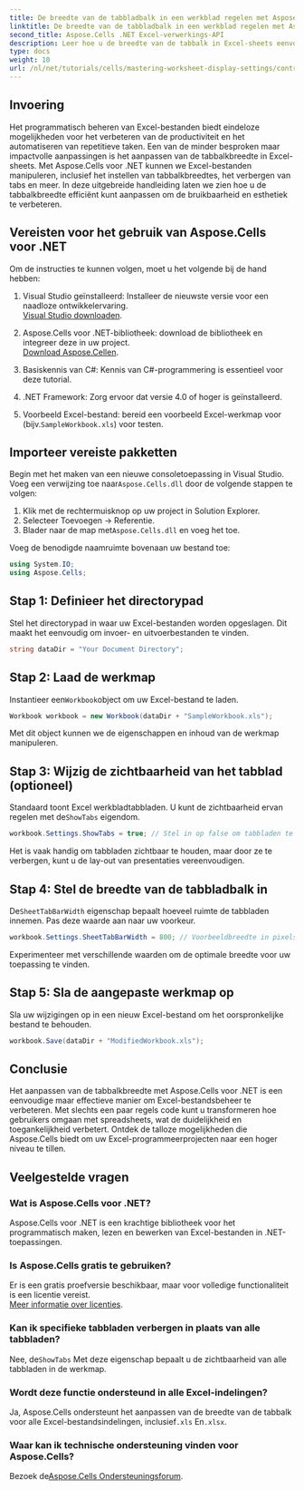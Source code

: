 ```yaml
---
title: De breedte van de tabbladbalk in een werkblad regelen met Aspose.Cells
linktitle: De breedte van de tabbladbalk in een werkblad regelen met Aspose.Cells
second_title: Aspose.Cells .NET Excel-verwerkings-API
description: Leer hoe u de breedte van de tabbalk in Excel-sheets eenvoudig kunt aanpassen en beheren met Aspose.Cells voor .NET. Volg onze stapsgewijze handleiding om de navigatie en esthetiek van spreadsheets te verbeteren met aangepaste instellingen.
type: docs
weight: 10
url: /nl/net/tutorials/cells/mastering-worksheet-display-settings/controlling-tab-bar-width/
---
```

## Invoering

Het programmatisch beheren van Excel-bestanden biedt eindeloze mogelijkheden voor het verbeteren van de productiviteit en het automatiseren van repetitieve taken. Een van de minder besproken maar impactvolle aanpassingen is het aanpassen van de tabbalkbreedte in Excel-sheets. Met Aspose.Cells voor .NET kunnen we Excel-bestanden manipuleren, inclusief het instellen van tabbalkbreedtes, het verbergen van tabs en meer. In deze uitgebreide handleiding laten we zien hoe u de tabbalkbreedte efficiënt kunt aanpassen om de bruikbaarheid en esthetiek te verbeteren.

## Vereisten voor het gebruik van Aspose.Cells voor .NET

Om de instructies te kunnen volgen, moet u het volgende bij de hand hebben:

1. Visual Studio geïnstalleerd: Installeer de nieuwste versie voor een naadloze ontwikkelervaring.  
   [Visual Studio downloaden](https://visualstudio.microsoft.com/).

2. Aspose.Cells voor .NET-bibliotheek: download de bibliotheek en integreer deze in uw project.  
   [Download Aspose.Cellen](https://releases.aspose.com/cells/net/).

3. Basiskennis van C#: Kennis van C#-programmering is essentieel voor deze tutorial.

4. .NET Framework: Zorg ervoor dat versie 4.0 of hoger is geïnstalleerd.

5.  Voorbeeld Excel-bestand: bereid een voorbeeld Excel-werkmap voor (bijv.`SampleWorkbook.xls`) voor testen.

## Importeer vereiste pakketten
 Begin met het maken van een nieuwe consoletoepassing in Visual Studio. Voeg een verwijzing toe naar`Aspose.Cells.dll` door de volgende stappen te volgen:

1. Klik met de rechtermuisknop op uw project in Solution Explorer.
2. Selecteer Toevoegen → Referentie.
3.  Blader naar de map met`Aspose.Cells.dll` en voeg het toe.

Voeg de benodigde naamruimte bovenaan uw bestand toe:

```csharp
using System.IO;
using Aspose.Cells;
```

## Stap 1: Definieer het directorypad
Stel het directorypad in waar uw Excel-bestanden worden opgeslagen. Dit maakt het eenvoudig om invoer- en uitvoerbestanden te vinden.

```csharp
string dataDir = "Your Document Directory";
```

## Stap 2: Laad de werkmap
 Instantieer een`Workbook`object om uw Excel-bestand te laden.

```csharp
Workbook workbook = new Workbook(dataDir + "SampleWorkbook.xls");
```

Met dit object kunnen we de eigenschappen en inhoud van de werkmap manipuleren.

## Stap 3: Wijzig de zichtbaarheid van het tabblad (optioneel)
 Standaard toont Excel werkbladtabbladen. U kunt de zichtbaarheid ervan regelen met de`ShowTabs` eigendom.

```csharp
workbook.Settings.ShowTabs = true; // Stel in op false om tabbladen te verbergen
```

Het is vaak handig om tabbladen zichtbaar te houden, maar door ze te verbergen, kunt u de lay-out van presentaties vereenvoudigen.

## Stap 4: Stel de breedte van de tabbladbalk in
 De`SheetTabBarWidth` eigenschap bepaalt hoeveel ruimte de tabbladen innemen. Pas deze waarde aan naar uw voorkeur.

```csharp
workbook.Settings.SheetTabBarWidth = 800; // Voorbeeldbreedte in pixels
```

Experimenteer met verschillende waarden om de optimale breedte voor uw toepassing te vinden.

## Stap 5: Sla de aangepaste werkmap op
Sla uw wijzigingen op in een nieuw Excel-bestand om het oorspronkelijke bestand te behouden.

```csharp
workbook.Save(dataDir + "ModifiedWorkbook.xls");
```

## Conclusie

Het aanpassen van de tabbalkbreedte met Aspose.Cells voor .NET is een eenvoudige maar effectieve manier om Excel-bestandsbeheer te verbeteren. Met slechts een paar regels code kunt u transformeren hoe gebruikers omgaan met spreadsheets, wat de duidelijkheid en toegankelijkheid verbetert. Ontdek de talloze mogelijkheden die Aspose.Cells biedt om uw Excel-programmeerprojecten naar een hoger niveau te tillen.

## Veelgestelde vragen

### Wat is Aspose.Cells voor .NET?
Aspose.Cells voor .NET is een krachtige bibliotheek voor het programmatisch maken, lezen en bewerken van Excel-bestanden in .NET-toepassingen.

### Is Aspose.Cells gratis te gebruiken?
Er is een gratis proefversie beschikbaar, maar voor volledige functionaliteit is een licentie vereist.  
[Meer informatie over licenties](https://purchase.aspose.com/buy).

### Kan ik specifieke tabbladen verbergen in plaats van alle tabbladen?
 Nee, de`ShowTabs` Met deze eigenschap bepaalt u de zichtbaarheid van alle tabbladen in de werkmap.

### Wordt deze functie ondersteund in alle Excel-indelingen?
 Ja, Aspose.Cells ondersteunt het aanpassen van de breedte van de tabbalk voor alle Excel-bestandsindelingen, inclusief`.xls` En`.xlsx`.

### Waar kan ik technische ondersteuning vinden voor Aspose.Cells?
 Bezoek de[Aspose.Cells Ondersteuningsforum](https://forum.aspose.com/c/cells/9).